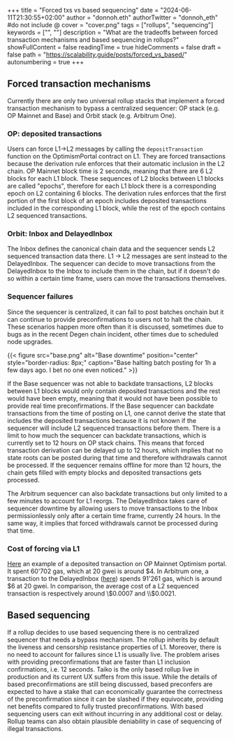 +++
title = "Forced txs vs based sequencing"
date = "2024-06-11T21:30:55+02:00"
author = "donnoh.eth"
authorTwitter = "donnoh_eth" #do not include @
cover = "cover.png"
tags = ["rollups", "sequencing"]
keywords = ["", ""]
description = "What are the tradeoffs between forced transaction mechanisms and based sequencing in rollups?"
showFullContent = false
readingTime = true
hideComments = false
draft = false
path = "https://scalability.guide/posts/forced_vs_based/"
autonumbering = true
+++

## Forced transaction mechanisms

Currently there are only two universal rollup stacks that implement a forced transaction mechanism to bypass a centralized sequencer: OP stack (e.g. OP Mainnet and Base) and Orbit stack (e.g. Arbitrum One).

### OP: deposited transactions

Users can force L1->L2 messages by calling the `depositTransaction` function on the OptimismPortal contract on L1. They are forced transactions because the derivation rule enforces that their automatic inclusion in the L2 chain. OP Mainnet block time is 2 seconds, meaning that there are 6 L2 blocks for each L1 block. These sequences of L2 blocks between L1 blocks are called "epochs", therefore for each L1 block there is a corresponding epoch on L2 containing 6 blocks. The derivation rules enforces that the first portion of the first block of an epoch includes deposited transactions included in the corresponding L1 block, while the rest of the epoch contains L2 sequenced transactions.

### Orbit: Inbox and DelayedInbox

The Inbox defines the canonical chain data and the sequencer sends L2 sequenced transaction data there. L1 -> L2 messages are sent instead to the DelayedInbox. The sequencer can decide to move transactions from the DelayedInbox to the Inbox to include them in the chain, but if it doesn't do so within a certain time frame, users can move the transactions themselves.

### Sequencer failures

Since the sequencer is centralized, it can fail to post batches onchain but it can continue to provide preconfirmations to users not to halt the chain. These scenarios happen more often than it is discussed, sometimes due to bugs as in the recent Degen chain incident, other times due to scheduled node upgrades.

{{< figure src="base.png" alt="Base downtime" position="center" style="border-radius: 8px;" caption="Base halting batch posting for 1h a few days ago. I bet no one even noticed." >}}

If the Base sequencer was not able to backdate transactions, L2 blocks between L1 blocks would only contain deposited transactions and the rest would have been empty, meaning that it would not have been possible to provide real time preconfirmations. If the Base sequencer can backdate transactions from the time of posting on L1, one cannot derive the state that includes the deposited transactions because it is not known if the sequencer will include L2 sequenced transactions before them. There is a limit to how much the sequencer can backdate transactions, which is currently set to 12 hours on OP stack chains. This means that forced transaction derivation can be delayed up to 12 hours, which implies that no state roots can be posted during that time and therefore withdrawals cannot be processed. If the sequencer remains offline for more than 12 hours, the chain gets filled with empty blocks and deposited transactions gets processed.

The Arbitrum sequencer can also backdate transactions but only limited to a few minutes to account for L1 reorgs. The DelayedInbox takes care of sequencer downtime by allowing users to move transactions to the Inbox permissionlessly only after a certain time frame, currently 24 hours. In the same way, it implies that forced withdrawals cannot be processed during that time.

### Cost of forcing via L1

[Here](https://etherscan.io/tx/0x0a1695ac95217f245249dfc72419a67738eba4ac708b1a722f28814970200f49) an example of a deposited transaction on OP Mainnet Optimism portal. It spent 60'702 gas, which at 20 gwei is around \$4. In Arbitrum one, a transaction to the DelayedInbox ([here](https://etherscan.io/tx/0x87fa3c2265f75eb9f1c79fea81865a41f14b428b90811224a7ab32c6799dceb1)) spends 91'261 gas, which is around \$6 at 20 gwei. In comparison, the average cost of a L2 sequenced transaction is respectively around \\$0.0007 and \\$0.0021.

## Based sequencing

If a rollup decides to use based sequencing there is no centralized sequencer that needs a bypass mechanism. The rollup inherits by default the liveness and censorship resistance properties of L1. Moreover, there is no need to account for failures since L1 is usually live. The problem arises with providing preconfirmations that are faster than L1 inclusion confirmations, i.e. 12 seconds. Taiko is the only based rollup live in production and its current UX suffers from this issue. While the details of based preconfirmations are still being discussed, based preconfers are expected to have a stake that can economically guarantee the correctness of the preconfirmation since it can be slashed if they equivocate, providing net benefits compared to fully trusted preconfirmations. With based sequencing users can exit without incurring in any additional cost or delay. Rollup teams can also obtain plausible deniability in case of sequencing of illegal transactions.
